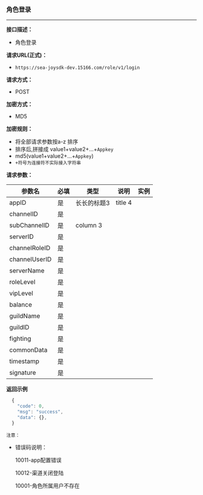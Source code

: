 ### 角色登录
---

**接口描述：**

* 角色登录

**请求URL(正式)：**

* ```https://sea-joysdk-dev.15166.com/role/v1/login```


**请求方式：**

* POST

**加密方式：**

* MD5

**加密规则：**
* 将全部请求参数按a-z 排序
* 排序后,拼接成 value1+value2+…+```Appkey```
* md5(value1+value2+…+```Appkey```)
* ```+符号为连接符不实际接入字符串```

**请求参数：**

| 参数名     | 必填 | 类型      | 说明  | 实例 |
| ------------- | ---- | ----------- | ------- | ---- |
| appID         | 是  | 长长的标题3 | title 4 |      |
| channelID     | 是  |             |         |      |
| subChannelID  | 是  | column 3    |         |      |
| serverID      | 是  |             |         |      |
| channelRoleID | 是  |             |         |      |
| channelUserID | 是  |             |         |      |
| serverName    | 是  |             |         |      |
| roleLevel     | 是  |             |         |      |
| vipLevel      | 是  |             |         |      |
| balance       | 是  |             |         |      |
| guildName     |  是    |             |         |      |
| guildID       |  是    |             |         |      |
| fighting      |  是    |             |         |      |
| commonData    |   是   |             |         |      |
| timestamp     |   是   |             |         |      |
| signature     |   是   |             |         |      |

**返回示例**
```js
  {
    "code": 0,
    "msg": "success",
    "data": {},
  }
```

```注意：```

* 错误码说明：

    10011-app配置错误

    10012-渠道关闭登陆

    10001-角色所属用户不存在
